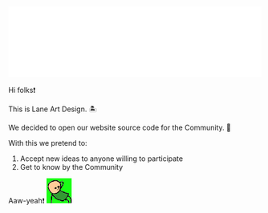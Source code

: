 <img src="https://raw.githubusercontent.com/Lane-Art-Design/website/main/img/logo/logo.png"/>

Hi folks❗

This is Lane Art Design. 🏝️ 

We decided to open our website source code for the Community. 💪

With this we pretend to:
1. Accept new ideas to anyone willing to participate
2. Get to know by the Community

Aaw-yeah❗ 
<img src="https://raw.githubusercontent.com/Lane-Art-Design/website/main/img/aaw-yeah.gif"/>

